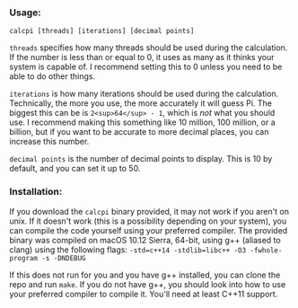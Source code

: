 ### Usage:
`calcpi [threads] [iterations] [decimal points]`

`threads` specifies how many threads should be used during the calculation. If the number is less than or equal to 0, it uses as many as it thinks your system is capable of. I recommend setting this to 0 unless you need to be able to do other things.

`iterations` is how many iterations should be used during the calculation. Technically, the more you use, the more accurately it will guess Pi. The biggest this can be is `2<sup>64</sup> - 1`, which is *not* what you should use. I recommend making this something like 10 million, 100 million, or a billion, but if you want to be accurate to more decimal places, you can increase this number.

`decimal points` is the number of decimal points to display. This is 10 by default, and you can set it up to 50.

### Installation:
If you download the `calcpi` binary provided, it may not work if you aren't on unix. If it doesn't work (this is a possibility depending on your system), you can compile the code yourself using your preferred compiler. The provided binary was compiled on macOS 10.12 Sierra, 64-bit, using g++ (aliased to clang) using the following flags: `-std=c++14 -stdlib=libc++ -O3 -fwhole-program -s -DNDEBUG`

If this does not run for you and you have g++ installed, you can clone the repo and run `make`. If you do not have g++, you should look into how to use your preferred compiler to compile it. You'll need at least C++11 support.
